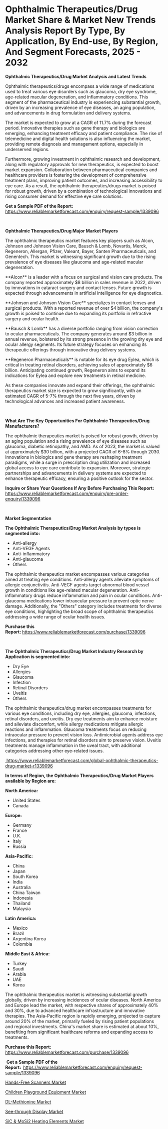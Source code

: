 <p><h1>Ophthalmic Therapeutics/Drug Market Share & Market New Trends Analysis Report By Type, By Application, By End-use, By Region, And Segment Forecasts, 2025 - 2032</h1></p><p><strong>Ophthalmic Therapeutics/Drug Market Analysis and Latest Trends</strong></p>
<p><p>Ophthalmic therapeutics/drugs encompass a wide range of medications used to treat various eye disorders such as glaucoma, dry eye syndrome, age-related macular degeneration, and inflammatory conditions. This segment of the pharmaceutical industry is experiencing substantial growth, driven by an increasing prevalence of eye diseases, an aging population, and advancements in drug formulation and delivery systems.</p><p>The market is expected to grow at a CAGR of 11.7% during the forecast period. Innovative therapies such as gene therapy and biologics are emerging, enhancing treatment efficacy and patient compliance. The rise of telemedicine and digital health solutions is also influencing the market, providing remote diagnosis and management options, especially in underserved regions.</p><p>Furthermore, growing investment in ophthalmic research and development, along with regulatory approvals for new therapeutics, is expected to boost market expansion. Collaboration between pharmaceutical companies and healthcare providers is fostering the development of comprehensive treatment plans, improving patient outcomes, and increasing accessibility to eye care. As a result, the ophthalmic therapeutics/drugs market is poised for robust growth, driven by a combination of technological innovations and rising consumer demand for effective eye care solutions.</p></p>
<p><strong>Get a Sample PDF of the Report:&nbsp;</strong> <a href="https://www.reliablemarketforecast.com/enquiry/request-sample/1339096?utm_campaign=1890&utm_medium=2&utm_source=Github&utm_content=ia&utm_term=27032025&utm_id=ophthalmic-therapeuticsdrug">https://www.reliablemarketforecast.com/enquiry/request-sample/1339096</a></p>
<p>&nbsp;</p>
<p><strong>Ophthalmic Therapeutics/Drug Major Market Players</strong></p>
<p><p>The ophthalmic therapeutics market features key players such as Alcon, Johnson and Johnson Vision Care, Bausch & Lomb, Novartis, Merck, Regeneron, Allergan, Pfizer, Valeant, Bayer, Santen Pharmaceuticals, and Genentech. This market is witnessing significant growth due to the rising prevalence of eye diseases like glaucoma and age-related macular degeneration.</p><p>**Alcon** is a leader with a focus on surgical and vision care products. The company reported approximately $8 billion in sales revenue in 2022, driven by innovations in cataract surgery and contact lenses. Future growth is expected through advancements in artificial intelligence for eye diagnostics.</p><p>**Johnson and Johnson Vision Care** specializes in contact lenses and surgical products. With a reported revenue of over $4 billion, the company's growth is poised to continue due to expanding its portfolio in refractive surgery and ocular health.</p><p>**Bausch & Lomb** has a diverse portfolio ranging from vision correction to ocular pharmaceuticals. The company generates around $3 billion in annual revenue, bolstered by its strong presence in the growing dry eye and ocular allergy segments. Its future strategy focuses on enhancing its therapeutic offerings through innovative drug delivery systems.</p><p>**Regeneron Pharmaceuticals** is notable for its eye drug Eylea, which is critical in treating retinal disorders, achieving sales of approximately $6 billion. Anticipating continued growth, Regeneron aims to expand its indications for Eylea and explore new treatments in retinal medicine.</p><p>As these companies innovate and expand their offerings, the ophthalmic therapeutics market size is expected to grow significantly, with an estimated CAGR of 5-7% through the next five years, driven by technological advances and increased patient awareness.</p></p>
<p>&nbsp;</p>
<p><strong>What Are The Key Opportunities For Ophthalmic Therapeutics/Drug Manufacturers?</strong></p>
<p><p>The ophthalmic therapeutics market is poised for robust growth, driven by an aging population and a rising prevalence of eye diseases such as glaucoma, diabetic retinopathy, and AMD. As of 2023, the market is valued at approximately $30 billion, with a projected CAGR of 6-8% through 2030. Innovations in biologics and gene therapy are reshaping treatment paradigms, while a surge in prescription drug utilization and increased global access to eye care contribute to expansion. Moreover, strategic partnerships and advancements in delivery systems are expected to enhance therapeutic efficacy, ensuring a positive outlook for the sector.</p></p>
<p><strong>Inquire or Share Your Questions If Any Before Purchasing This Report:</strong> <a href="https://www.reliablemarketforecast.com/enquiry/pre-order-enquiry/1339096?utm_campaign=1890&utm_medium=2&utm_source=Github&utm_content=ia&utm_term=27032025&utm_id=ophthalmic-therapeuticsdrug">https://www.reliablemarketforecast.com/enquiry/pre-order-enquiry/1339096</a></p>
<p>&nbsp;</p>
<p><strong>Market Segmentation</strong></p>
<p><strong>The Ophthalmic Therapeutics/Drug Market Analysis by types is segmented into:</strong></p>
<p><ul><li>Anti-allergy</li><li>Anti-VEGF Agents</li><li>Anti-inflammatory</li><li>Anti-glaucoma</li><li>Others</li></ul></p>
<p><p>The ophthalmic therapeutics market encompasses various categories aimed at treating eye conditions. Anti-allergy agents alleviate symptoms of allergic conjunctivitis. Anti-VEGF agents target abnormal blood vessel growth in conditions like age-related macular degeneration. Anti-inflammatory drugs reduce inflammation and pain in ocular conditions. Anti-glaucoma medications lower intraocular pressure to prevent optic nerve damage. Additionally, the "Others" category includes treatments for diverse eye conditions, highlighting the broad scope of ophthalmic therapeutics addressing a wide range of ocular health issues.</p></p>
<p><strong>Purchase this Report:&nbsp;</strong><a href="https://www.reliablemarketforecast.com/purchase/1339096?utm_campaign=1890&utm_medium=2&utm_source=Github&utm_content=ia&utm_term=27032025&utm_id=ophthalmic-therapeuticsdrug">https://www.reliablemarketforecast.com/purchase/1339096</a></p>
<p>&nbsp;</p>
<p><strong>The Ophthalmic Therapeutics/Drug Market Industry Research by Application is segmented into:</strong></p>
<p><ul><li>Dry Eye</li><li>Allergies</li><li>Glaucoma</li><li>Infection</li><li>Retinal Disorders</li><li>Uveitis</li><li>Others</li></ul></p>
<p><p>The ophthalmic therapeutics/drug market encompasses treatments for various eye conditions, including dry eye, allergies, glaucoma, infections, retinal disorders, and uveitis. Dry eye treatments aim to enhance moisture and alleviate discomfort, while allergy medications mitigate allergic reactions and inflammation. Glaucoma treatments focus on reducing intraocular pressure to prevent vision loss. Antimicrobial agents address eye infections, and therapies for retinal disorders aim to preserve vision. Uveitis treatments manage inflammation in the uveal tract, with additional categories addressing other eye-related issues.</p></p>
<p><a href="https://www.reliablemarketforecast.com/global-ophthalmic-therapeutics-drug-market-r1339096?utm_campaign=1890&utm_medium=2&utm_source=Github&utm_content=ia&utm_term=27032025&utm_id=ophthalmic-therapeuticsdrug">&nbsp;https://www.reliablemarketforecast.com/global-ophthalmic-therapeutics-drug-market-r1339096</a></p>
<p><strong>In terms of Region, the Ophthalmic Therapeutics/Drug Market Players available by Region are:</strong></p>
<p>
    <p> <strong> North America: </strong>
        <ul>
            <li>United States</li>
            <li>Canada</li>
        </ul>
        </p> 
    <p> <strong> Europe: </strong>
        <ul>
            <li>Germany</li>
            <li>France</li>
            <li>U.K.</li>
            <li>Italy</li>
            <li>Russia</li>
        </ul>
        </p> 
    <p> <strong> Asia-Pacific: </strong>
        <ul>
            <li>China</li>
            <li>Japan</li>
            <li>South Korea</li>
            <li>India</li>
            <li>Australia</li>
            <li>China Taiwan</li>
            <li>Indonesia</li>
            <li>Thailand</li>
            <li>Malaysia</li>
        </ul>
        </p> 
    <p> <strong> Latin America: </strong>
        <ul>
            <li>Mexico</li>
            <li>Brazil</li>
            <li>Argentina Korea</li>
            <li>Colombia</li>
        </ul>
        </p> 
    <p> <strong> Middle East & Africa: </strong>
        <ul>
            <li>Turkey</li>
            <li>Saudi</li>
            <li>Arabia</li>
            <li>UAE</li>
            <li>Korea</li>
        </ul>
    </p>
    </p>
<p><p>The ophthalmic therapeutics market is witnessing substantial growth globally, driven by increasing incidences of ocular diseases. North America and Europe lead the market, with respective shares of approximately 40% and 30%, due to advanced healthcare infrastructure and innovative therapies. The Asia-Pacific region is rapidly emerging, projected to capture around 20% of the market, primarily fueled by rising patient populations and regional investments. China's market share is estimated at about 10%, benefiting from significant healthcare reforms and expanding access to treatments.</p></p>
<p><strong>Purchase this Report: </strong><a href="https://www.reliablemarketforecast.com/purchase/1339096?utm_campaign=1890&utm_medium=2&utm_source=Github&utm_content=ia&utm_term=27032025&utm_id=ophthalmic-therapeuticsdrug">https://www.reliablemarketforecast.com/purchase/1339096</a></p>
<p>&nbsp;<strong>Get a Sample PDF of the Report:&nbsp;&nbsp;</strong><a href="https://www.reliablemarketforecast.com/enquiry/request-sample/1339096?utm_campaign=1890&utm_medium=2&utm_source=Github&utm_content=ia&utm_term=27032025&utm_id=ophthalmic-therapeuticsdrug">https://www.reliablemarketforecast.com/enquiry/request-sample/1339096</a></p>
<p><strong></strong></p>
<p><p><a href="https://github.com/lelahokendo/Market-Research-Report-List-1/blob/main/hands-free-scanners-market.md?utm_campaign=1890&utm_medium=2&utm_source=Github&utm_content=ia&utm_term=27032025&utm_id=ophthalmic-therapeuticsdrug">Hands-Free Scanners Market</a></p><p><a href="https://github.com/wantadhagino/Market-Research-Report-List-1/blob/main/children-playground-equipment-market.md?utm_campaign=1890&utm_medium=2&utm_source=Github&utm_content=ia&utm_term=27032025&utm_id=ophthalmic-therapeuticsdrug">Children Playground Equipment Market</a></p><p><a href="https://github.com/eskelimaksic/Market-Research-Report-List-1/blob/main/dl-methionine-market.md?utm_campaign=1890&utm_medium=2&utm_source=Github&utm_content=ia&utm_term=27032025&utm_id=ophthalmic-therapeuticsdrug">DL-Methionine Market</a></p><p><a href="https://github.com/vestadjogile/Market-Research-Report-List-1/blob/main/see-through-display-market.md?utm_campaign=1890&utm_medium=2&utm_source=Github&utm_content=ia&utm_term=27032025&utm_id=ophthalmic-therapeuticsdrug">See-through Display Market</a></p><p><a href="https://github.com/hatlepigna2s/Market-Research-Report-List-1/blob/main/sic-mosi2-heating-elements-market.md?utm_campaign=1890&utm_medium=2&utm_source=Github&utm_content=ia&utm_term=27032025&utm_id=ophthalmic-therapeuticsdrug">SiC & MoSi2 Heating Elements Market</a></p></p>